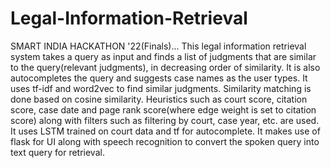 # Legal-Information-Retrieval
SMART INDIA HACKATHON '22(Finals)... This legal information retrieval system takes a query as input and finds a list of judgments that are similar to the query(relevant judgments), in decreasing order of similarity. It is also autocompletes the query and suggests case names as the user types. It uses tf-idf and word2vec to find similar judgments. Similarity matching is done based on cosine similarity. Heuristics such as court score, citation score, case date and page rank score(where edge weight is set to citation score) along with filters such as filtering by court, case year, etc. are used. It uses LSTM trained on court data and tf for autocomplete. It makes use of flask for UI along with speech recognition to convert the spoken query into text query for retrieval.
